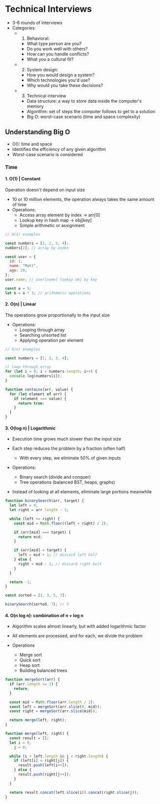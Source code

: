 # Technical Interviews

- 3-6 rounds of interviews
- Categories:
  - 1. Behavioral:
    - What type person are you?
    - Do you work well with others?
    - How can you handle conflicts?
    - What you a cultural fit?
  - 2.  System design:
    - How you would design a system?
    - Which technologies you'd use?
    - Why would you take these decisions?
  - 3.  Technical interview
    - Data structure: a way to store data inside the computer's memory
    - Algorithm: set of steps the computer follows to get to a solution
    - Big O: worst-case scenario (time and space complexity)

## Understanding Big O

- O(<complexity>): time and space
- Identifies the efficiency of any given algorithm
- Worst-case scenario is considered

### Time

#### 1. O(1) | Constant

Operation doesn't depend on input size

- 10 or 10 million elements, the operation always takes the same amount of time
- Operations:
  - Access array element by index -> arr[0]
  - Lookup key in hash map -> obj[key]
  - Simple arithmetic or assignment

```js
// O(1) examples

const numbers = [1, 2, 3, 4];
numbers[2]; // array by index

const user = {
  id: 1,
  name: "Matt",
  age: 29,
};
user.name; // user[name] lookup obj by key

const a = 5;
let b = a * 3; // arithmetic operations
```

#### 2. O(n) | Linear

The operations grow proportionally to the input size

- Operations:
  - Looping through array
  - Searching unsorted list
  - Applying operation per element

```js
// O(n) examples

const numbers = [1, 2, 3, 4];

// loop through array
for (let i = 0; i < numbers.length; i++) {
  console.log(numbers[i]);
}

function contains(arr, value) {
  for (let element of arr) {
    if (element === value) {
      return true;
    }
  }
}
```

#### 3. O(log n) | Logarithmic

- Execution time grows much slower than the input size
- Each step reduces the problem by a fraction (often half)

  - With every step, we eliminate 50% of given inputs

- Operations:

  - Binary search (divide and conquer)
  - Tree operations (balanced BST, heaps, graphs)

- Instead of looking at all elements, eliminate large portions meanwhile

```js
function binarySearch(arr, target) {
  let left = 0;
  let right = arr.length - 1;

  while (left <= right) {
    const mid = Math.floor((left + right) / 2);

    if (arr[mid] === target) {
      return mid;
    }

    if (arr[mid] < target) {
      left = mid + 1; // discard left half
    } else {
      right = mid - 1; // discard right half
    }
  }

  return -1;
}

const sorted = [1, 3, 5, 7];

binarySearch(sorted, 7); // 3
```

#### 4. O(n log n): combination of n + log n

- Algorithm scales almost linearly, but with added logarithmic factor
- All elements are processed, and for each, we divide the problem

- Operations
  - Merge sort
  - Quick sort
  - Heap sort
  - Building balanced trees

```js
function mergeSort(arr) {
  if (arr.length <= 1) {
    return;
  }

  const mid = Math.floor(arr.length / 2);
  const left = mergeSort(arr.slice(0, mid));
  const right = mergeSort(arr.slice(mid));

  return merge(left, right);
}

function merge(left, right) {
  const result = [];
  let i = 0,
    j = 0;

  while (i < left.length && j < right.length) {
    if (left[i] < right[j]) {
      result.push(left[i++]);
    } else {
      result.push(right[j++]);
    }
  }

  return result.concat(left.slice(i)).concat(right.slice(j));
}
```
